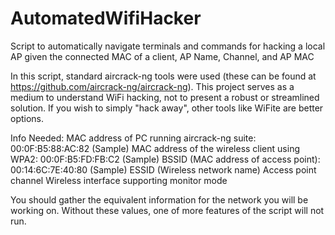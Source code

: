 # AutomatedWifiHacker
Script to automatically navigate terminals and commands for hacking a local AP given the connected MAC of a client, AP Name, Channel, and AP MAC

In this script, standard aircrack-ng tools were used (these can be found at https://github.com/aircrack-ng/aircrack-ng). This project serves as a medium to understand WiFi hacking, not to present a robust or streamlined solution. If you wish to simply "hack away", other tools like WiFite are better options.

Info Needed:
MAC address of PC running aircrack-ng suite: 00:0F:B5:88:AC:82 (Sample)
MAC address of the wireless client using WPA2: 00:0F:B5:FD:FB:C2 (Sample)
BSSID (MAC address of access point): 00:14:6C:7E:40:80 (Sample)
ESSID (Wireless network name)
Access point channel
Wireless interface supporting monitor mode

You should gather the equivalent information for the network you will be working on. Without these values, one of more features of the script will not run. 


